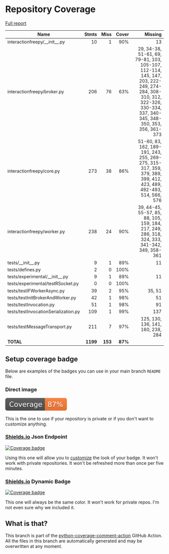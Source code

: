 # Repository Coverage

[Full report](https://htmlpreview.github.io/?https://github.com/hwaipy/InteractionFreePy/blob/python-coverage-comment-action-data/htmlcov/index.html)

| Name                                 |    Stmts |     Miss |   Cover |   Missing |
|------------------------------------- | -------: | -------: | ------: | --------: |
| interactionfreepy/\_\_init\_\_.py    |       10 |        1 |     90% |        13 |
| interactionfreepy/broker.py          |      206 |       76 |     63% |29, 34-38, 51-61, 69, 79-81, 103, 105-107, 112-114, 145, 147, 203, 222-249, 274-284, 308-310, 312, 322-326, 330-334, 337, 340-345, 348-350, 353, 356, 361-373 |
| interactionfreepy/core.py            |      273 |       38 |     86% |51-60, 83, 162, 189-191, 243, 255, 269-275, 315-317, 359, 379, 389, 399, 412, 423, 489, 492-493, 514, 566, 576 |
| interactionfreepy/worker.py          |      238 |       24 |     90% |39, 44-45, 55-57, 85, 88, 105, 159, 184, 217, 249, 286, 318, 324, 333, 341-342, 349, 358-361 |
| tests/\_\_init\_\_.py                |        9 |        1 |     89% |        11 |
| tests/defines.py                     |        2 |        0 |    100% |           |
| tests/experimental/\_\_init\_\_.py   |        9 |        1 |     89% |        11 |
| tests/experimental/testRSocket.py    |        0 |        0 |    100% |           |
| tests/testIFWorkerAsync.py           |       39 |        2 |     95% |    35, 51 |
| tests/testInitBrokerAndWorker.py     |       42 |        1 |     98% |        51 |
| tests/testInvocation.py              |       51 |        1 |     98% |        91 |
| tests/testInvocationSerialization.py |      109 |        1 |     99% |       137 |
| tests/testMessageTransport.py        |      211 |        7 |     97% |125, 130, 136, 141, 160, 238, 284 |
|                            **TOTAL** | **1199** |  **153** | **87%** |           |


## Setup coverage badge

Below are examples of the badges you can use in your main branch `README` file.

### Direct image

[![Coverage badge](https://raw.githubusercontent.com/hwaipy/InteractionFreePy/python-coverage-comment-action-data/badge.svg)](https://htmlpreview.github.io/?https://github.com/hwaipy/InteractionFreePy/blob/python-coverage-comment-action-data/htmlcov/index.html)

This is the one to use if your repository is private or if you don't want to customize anything.

### [Shields.io](https://shields.io) Json Endpoint

[![Coverage badge](https://img.shields.io/endpoint?url=https://raw.githubusercontent.com/hwaipy/InteractionFreePy/python-coverage-comment-action-data/endpoint.json)](https://htmlpreview.github.io/?https://github.com/hwaipy/InteractionFreePy/blob/python-coverage-comment-action-data/htmlcov/index.html)

Using this one will allow you to [customize](https://shields.io/endpoint) the look of your badge.
It won't work with private repositories. It won't be refreshed more than once per five minutes.

### [Shields.io](https://shields.io) Dynamic Badge

[![Coverage badge](https://img.shields.io/badge/dynamic/json?color=brightgreen&label=coverage&query=%24.message&url=https%3A%2F%2Fraw.githubusercontent.com%2Fhwaipy%2FInteractionFreePy%2Fpython-coverage-comment-action-data%2Fendpoint.json)](https://htmlpreview.github.io/?https://github.com/hwaipy/InteractionFreePy/blob/python-coverage-comment-action-data/htmlcov/index.html)

This one will always be the same color. It won't work for private repos. I'm not even sure why we included it.

## What is that?

This branch is part of the
[python-coverage-comment-action](https://github.com/marketplace/actions/python-coverage-comment)
GitHub Action. All the files in this branch are automatically generated and may be
overwritten at any moment.